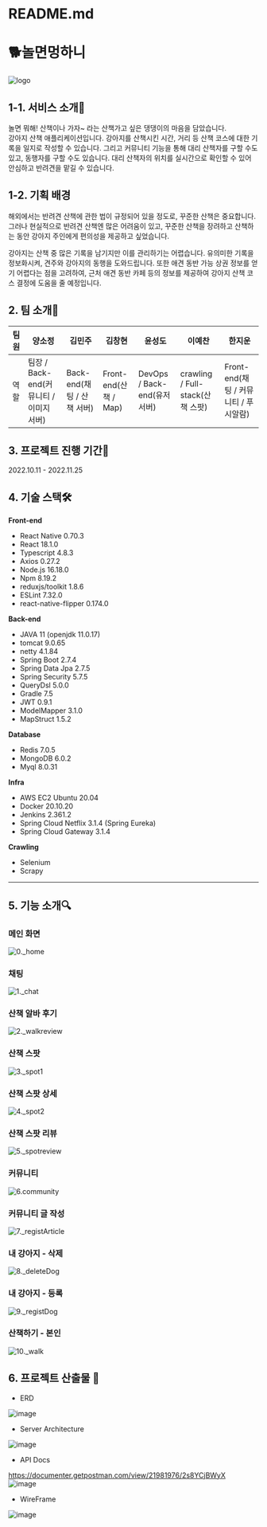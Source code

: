 # README.md

# 🐕놀면멍하니

![logo](/uploads/79dbbfae08e5c3d65d6c6272673f89c7/logo.png)

## 1-1. 서비스 소개🐶

놀면 뭐해! 산책이나 가자~ 라는 산책가고 싶은 댕댕이의 마음을 담았습니다.  
강아지 산책 애플리케이션입니다. 강아지를 산책시킨 시간, 거리 등 산책 코스에 대한 기록을 일지로 작성할 수 있습니다. 그리고 커뮤니티 기능을 통해 대리 산책자를 구할 수도 있고, 동행자를 구할 수도 있습니다. 대리 산책자의 위치를 실시간으로 확인할 수 있어 안심하고 반려견을 맡길 수 있습니다.

## 1-2. 기획 배경

해외에서는 반려견 산책에 관한 법이 규정되어 있을 정도로, 꾸준한 산책은 중요합니다. 그러나 현실적으로 반려견 산책엔 많은 어려움이 있고, 꾸준한 산책을 장려하고 산책하는 동안 강아지 주인에게 편의성을 제공하고 싶었습니다.

강아지는 산책 중 많은 기록을 남기지만 이를 관리하기는 어렵습니다. 유의미한 기록을 정보화시켜, 견주와 강아지의 동행을 도와드립니다. 또한 애견 동반 가능 상권 정보를 얻기 어렵다는 점을 고려하여, 근처 애견 동반 카페 등의 정보를 제공하여 강아지 산책 코스 결정에 도움을 줄 예정입니다.

## 2. 팀 소개📍

| 팀원 | 양소정                                  | 김민주                     | 김창현                | 윤성도                       | 이예찬                           | 한지운                                |
| ---- | --------------------------------------- | -------------------------- | --------------------- | ---------------------------- | -------------------------------- | ------------------------------------- |
| 역할 | 팀장 / Back-end(커뮤니티 / 이미지 서버) | Back-end(채팅 / 산책 서버) | Front-end(산책 / Map) | DevOps / Back-end(유저 서버) | crawling / Full-stack(산책 스팟) | Front-end(채팅 / 커뮤니티 / 푸시알람) |

## 3. 프로젝트 진행 기간📅

2022.10.11 - 2022.11.25

## 4. 기술 스택🛠

**Front-end**

- React Native 0.70.3
- React 18.1.0
- Typescript 4.8.3
- Axios 0.27.2
- Node.js 16.18.0
- Npm 8.19.2
- reduxjs/toolkit 1.8.6
- ESLint 7.32.0
- react-native-flipper 0.174.0

**Back-end**

- JAVA 11 (openjdk 11.0.17)
- tomcat 9.0.65
- netty 4.1.84
- Spring Boot 2.7.4
- Spring Data Jpa 2.7.5
- Spring Security 5.7.5
- QueryDsl 5.0.0
- Gradle 7.5
- JWT 0.9.1
- ModelMapper 3.1.0
- MapStruct 1.5.2

**Database**

- Redis 7.0.5
- MongoDB 6.0.2
- Myql 8.0.31

**Infra**

- AWS EC2 Ubuntu 20.04
- Docker 20.10.20
- Jenkins 2.361.2
- Spring Cloud Netflix 3.1.4 (Spring Eureka)
- Spring Cloud Gateway 3.1.4

**Crawling**

- Selenium
- Scrapy

---

## 5. 기능 소개🔍

### 메인 화면

![0._home](/uploads/109d6d2545b30cbd70f1760901c60b96/0._home.gif)

### 채팅

![1._chat](/uploads/6e06a15f4483b7c04109bfb9705cf8a3/1._chat.gif)

### 산책 알바 후기

![2._walkreview](/uploads/5d64245481ffc977052fd3980f0b6945/2._walkreview.gif)

### 산책 스팟

![3._spot1](/uploads/5c38eaed49c0f26ed40474245fffc4d3/3._spot1.gif)

### 산책 스팟 상세

![4._spot2](/uploads/d1f8dcf7b0a5fb88110b42e34e134dd6/4._spot2.gif)

### 산책 스팟 리뷰

![5._spotreview](/uploads/be4095d84a9c282cd38adcba90086b81/5._spotreview.gif)

### 커뮤니티

![6.community](/uploads/4715239852bbd377025d019a522e1be0/6.community.gif)

### 커뮤니티 글 작성

![7._registArticle](/uploads/0562e29c8cce3596fcfb95702a635037/7._registArticle.gif)

### 내 강아지 - 삭제

![8._deleteDog](/uploads/8e9b7f27b8a9152a75fea37423657084/8._deleteDog.gif)

### 내 강아지 - 등록

![9._registDog](/uploads/289e0afc6dd039f6f10b74dd141272a2/9._registDog.gif)

### 산책하기 - 본인

![10._walk](/uploads/73e5d7a1caa196a9874a113e383831a2/10._walk.gif)

## 6. 프로젝트 산출물 📖

- ERD

![image](/uploads/2543793e1716147d9f7c3b5b1db7e778/image.png)

- Server Architecture

![image](/uploads/bf43baced284ea484bf6ff2a29e7751b/image.png)

- API Docs

https://documenter.getpostman.com/view/21981976/2s8YCjBWyX  
![image](/uploads/6ac762d80a0b78f312f01343e46196fd/image.png)

- WireFrame

![image](/uploads/f1071b55fe10d101c1d2bcf29aaaf986/image.png)
